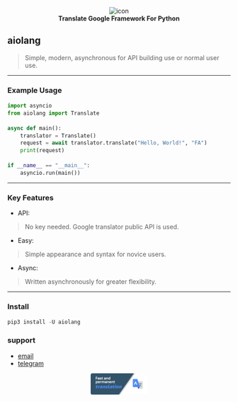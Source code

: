 <p align="center">
<img src="url" alt="icon" width="128">
<br>
<b> Translate Google Framework For Python</b>
</p>

## aiolang

> Simple, modern, asynchronous for API building use or normal user use.

---

### Example Usage

```python
import asyncio
from aiolang import Translate

async def main():
    translator = Translate()
    request = await translator.translate("Hello, World!", "FA")
    print(request)

if __name__ == "__main__":
    asyncio.run(main())
```

---

### Key Features

- API:
>No key needed. Google translator public API is used.

- Easy:
>Simple appearance and syntax for novice users.

- Async:
>Written asynchronously for greater flexibility.

---

### Install

```python
pip3 install -U aiolang
```

### support
- [email](mailto:aiolang.python@gmail.com)
- [telegram](https://t.me/aiolang)

<p align="center">
<img src="cover.png" alt="cover" width="128">
</p>
